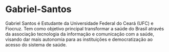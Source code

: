 # Gabriel-Santos
Gabriel Santos é Estudante da Universidade Federal do Ceará (UFC) e Fiocruz. Tem como objetivo principal transformar a saúde do Brasil através da associação tecnologia da informação e comunicação com a saúde, visando dar mais autonomia para as instituições e democratização ao acesso do sistema de saúde.

